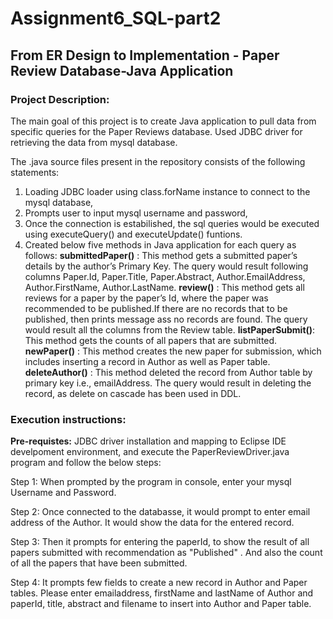 # Assignment6_SQL-part2
## From ER Design to Implementation - Paper Review Database-Java Application

### **Project Description:**

The main goal of this project is to create Java application to pull data from specific queries for the Paper Reviews database.
Used JDBC driver for retrieving the data from mysql database.

The .java source files present in the repository consists of the following statements:

1. Loading JDBC loader using class.forName instance to connect to the mysql database,  
2. Prompts user to input mysql username and password,
3. Once the connection is estabilished, the sql queries would be executed using executeQuery() and executeUpdate() funtions.
4. Created below five methods in Java application for each query as follows:
**submittedPaper()** : This method gets a submitted paper’s details by the author’s Primary Key. The query would result following columns Paper.Id, Paper.Title, Paper.Abstract, Author.EmailAddress, Author.FirstName, Author.LastName.
**review()**         : This method gets all reviews for a paper by the paper’s Id, where the paper was recommended to be published.If there are no records that to be published, then prints message ass no records are found. The query would result all the columns from the Review table.
**listPaperSubmit()**: This method gets the counts of all papers that are submitted.
**newPaper()**       : This method creates the new paper for submission, which includes inserting a record in Author as well as Paper table.
**deleteAuthor()**   : This method deleted the record from Author table by primary key i.e., emailAddress. The query would result in deleting the record, as delete on cascade has been used in DDL.

### **Execution instructions:**

**Pre-requistes:**  JDBC driver installation and mapping to Eclipse IDE develpoment environment, and execute the PaperReviewDriver.java program and follow the below steps:

Step 1: When prompted by the program in console, enter your mysql Username and Password.

Step 2: Once connected to the databasse, it would prompt to enter email address of the Author. It would show the data for the entered record.

Step 3: Then it prompts for entering the paperId, to show the result of all papers submitted with recommendation as "Published" . And also the count of all the papers that have been submitted.

Step 4: It prompts few fields to create a new record in Author and Paper tables. Please enter emailaddress, firstName and lastName of Author and paperId, title, abstract and filename to insert into Author and Paper table.
